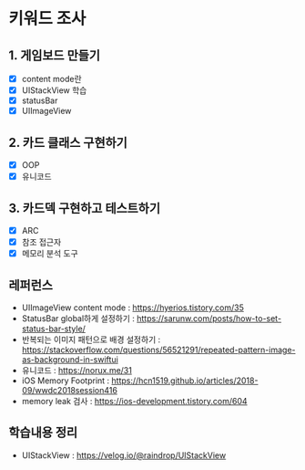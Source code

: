 
# 키워드 조사
## 1. 게임보드 만들기
- [x] content mode란  
- [x] UIStackView 학습
- [x] statusBar
- [x] UIImageView

## 2. 카드 클래스 구현하기
- [x] OOP
- [x] 유니코드

## 3. 카드덱 구현하고 테스트하기
- [x] ARC
- [x] 참조 접근자
- [x] 메모리 분석 도구

## 레퍼런스
* UIImageView content mode : https://hyerios.tistory.com/35  
* StatusBar global하게 설정하기 : https://sarunw.com/posts/how-to-set-status-bar-style/  
* 반복되는 이미지 패턴으로 배경 설정하기 :  https://stackoverflow.com/questions/56521291/repeated-pattern-image-as-background-in-swiftui
* 유니코드 : https://norux.me/31  
* iOS Memory Footprint : https://hcn1519.github.io/articles/2018-09/wwdc2018session416  
* memory leak 검사 : https://ios-development.tistory.com/604

## 학습내용 정리
* UIStackView : https://velog.io/@raindrop/UIStackView  
